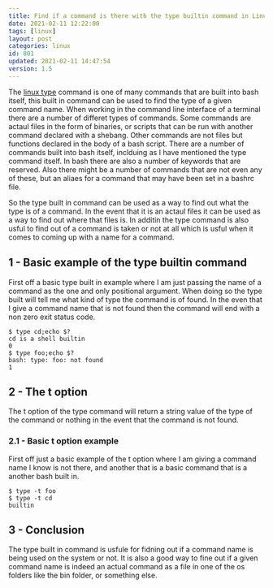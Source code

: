 ```yaml
---
title: Find if a command is there with the type builtin command in Linux
date: 2021-02-11 12:22:00
tags: [linux]
layout: post
categories: linux
id: 801
updated: 2021-02-11 14:47:54
version: 1.5
---
```


The [linux type](https://linuxize.com/post/linux-type-command/) command is one of many commands that are built into bash itself, this built in command can be used to find the type of a given command name. When working in the command line interface of a terminal there are a number of differet types of commands. Some commands are actaul files in the form of binaries, or scripts that can be run with another command declared with a shebang. Other commands are not files but functions declared in the body of a bash script. There are a number of commands built into bash itself, inclduing as I have mentioned the type command itself. In bash there are also a number of keywords that are reserved. Also there might be a number of commands that are not even any of these, but an aliaes for a command that may have been set in a bashrc file.

So the type built in command can be used as a way to find out what the type is of a command. In the event that it is an actaul files it can be used as a way to find out where that files is. In additin the type command is also usful to find out of a command is taken or not at all which is usful when it comes to coming up with a name for a command.

<!-- more -->

## 1 - Basic example of the type builtin command

First off a basic type built in example where I am just passing the name of a command as the one and only positional argument. When doing so the type built will tell me what kind of type the command is of found. In the even that I give a command name that is not found then the command will end with a non zero exit status code.

```
$ type cd;echo $?
cd is a shell builtin
0
$ type foo;echo $?
bash: type: foo: not found
1
```

## 2 - The t option

The t option of the type command will return a string value of the type of the command or nothing in the event that the command is not found.

### 2.1 - Basic t option example

First off just a basic example of the t option where I am giving a command name I know is not there, and another that is a basic command that is a another bash built in.

```
$ type -t foo
$ type -t cd
builtin
```

## 3 - Conclusion

The type built in command is usfule for fidning out if a command name is being used on the system or not. It is also a good way to fine out if a given command name is indeed an actual command as a file in one of the os folders like the bin folder, or something else.
